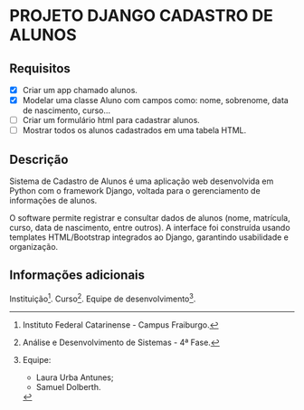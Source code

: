 # PROJETO DJANGO CADASTRO DE ALUNOS

## Requisitos
- [x] Criar um app chamado alunos.
- [x] Modelar uma classe Aluno com campos como: nome, sobrenome, data de nascimento, curso…
- [ ] Criar um formulário html para cadastrar alunos.
- [ ] Mostrar todos os alunos cadastrados em uma tabela HTML.

## Descrição
Sistema de Cadastro de Alunos é uma aplicação web desenvolvida em Python com o framework Django, voltada para o gerenciamento de informações de alunos.

O software permite registrar e consultar dados de alunos (nome, matrícula, curso, data de nascimento, entre outros). A interface foi construída usando templates HTML/Bootstrap integrados ao Django, garantindo usabilidade e organização.

## Informações adicionais
Instituição[^1].
Curso[^2].
Equipe de desenvolvimento[^3].

[^1]: Instituto Federal Catarinense - Campus Fraiburgo.
[^2]: Análise e Desenvolvimento de Sistemas - 4ª Fase.
[^3]: Equipe:
    - Laura Urba Antunes;
    - Samuel Dolberth.
